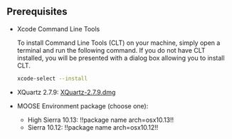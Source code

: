 ## Prerequisites

- Xcode Command Line Tools

  To install Command Line Tools (CLT) on your machine, simply open a terminal and run the following command. If you do not have CLT installed, you will be presented with a dialog box allowing you to install CLT.

  ```bash
  xcode-select --install
  ```

- XQuartz 2.7.9: [XQuartz-2.7.9.dmg](https://dl.bintray.com/xquartz/downloads/XQuartz-2.7.9.dmg)

- MOOSE Environment package (choose one):

  - High Sierra 10.13: !!package name arch=osx10.13!!
  - Sierra 10.12: !!package name arch=osx10.12!!
